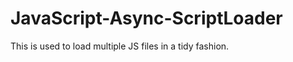 JavaScript-Async-ScriptLoader
=============================

This is used to load multiple JS files in a tidy fashion.
